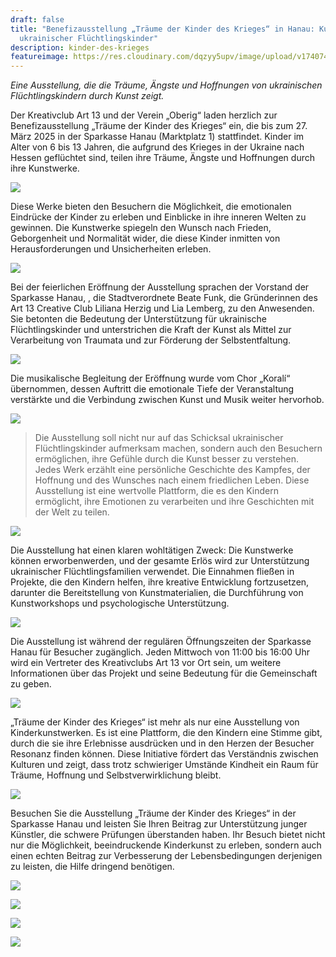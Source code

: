 ```yaml
---
draft: false
title: "Benefizausstellung „Träume der Kinder des Krieges“ in Hanau: Kunstwerke
  ukrainischer Flüchtlingskinder"
description: kinder-des-krieges
featureimage: https://res.cloudinary.com/dqzyy5upv/image/upload/v1740748906/17_ufs1gr.jpg
---
```

*Eine Ausstellung, die die Träume, Ängste und Hoffnungen von ukrainischen Flüchtlingskindern durch Kunst zeigt.*

Der Kreativclub Art 13 und der Verein „Oberig“ laden herzlich zur Benefizausstellung „Träume der Kinder des Krieges“ ein, die bis zum 27. März 2025 in der Sparkasse Hanau (Marktplatz 1) stattfindet. Kinder im Alter von 6 bis 13 Jahren, die aufgrund des Krieges in der Ukraine nach Hessen geflüchtet sind, teilen ihre Träume, Ängste und Hoffnungen durch ihre Kunstwerke. 

![](https://res.cloudinary.com/dqzyy5upv/image/upload/v1740748901/12_b4jh0m.jpg)

Diese Werke bieten den Besuchern die Möglichkeit, die emotionalen Eindrücke der Kinder zu erleben und Einblicke in ihre inneren Welten zu gewinnen. Die Kunstwerke spiegeln den Wunsch nach Frieden, Geborgenheit und Normalität wider, die diese Kinder inmitten von Herausforderungen und Unsicherheiten erleben.

![](https://res.cloudinary.com/dqzyy5upv/image/upload/v1740748903/19_ip6icy.jpg)

Bei der feierlichen Eröffnung der Ausstellung sprachen der Vorstand der Sparkasse Hanau, , die Stadtverordnete Beate Funk, die Gründerinnen des Art 13 Creative Club Liliana Herzig und Lia Lemberg, zu den Anwesenden. Sie betonten die Bedeutung der Unterstützung für ukrainische Flüchtlingskinder und unterstrichen die Kraft der Kunst als Mittel zur Verarbeitung von Traumata und zur Förderung der Selbstentfaltung.

![](https://res.cloudinary.com/dqzyy5upv/image/upload/v1740750307/22_jynvvf.jpg)

Die musikalische Begleitung der Eröffnung wurde vom Chor „Koralí“ übernommen, dessen Auftritt die emotionale Tiefe der Veranstaltung verstärkte und die Verbindung zwischen Kunst und Musik weiter hervorhob.

![](https://res.cloudinary.com/dqzyy5upv/image/upload/v1740748899/11_kunins.jpg)

> Die Ausstellung soll nicht nur auf das Schicksal ukrainischer Flüchtlingskinder aufmerksam machen, sondern auch den Besuchern ermöglichen, ihre Gefühle durch die Kunst besser zu verstehen. Jedes Werk erzählt eine persönliche Geschichte des Kampfes, der Hoffnung und des Wunsches nach einem friedlichen Leben. Diese Ausstellung ist eine wertvolle Plattform, die es den Kindern ermöglicht, ihre Emotionen zu verarbeiten und ihre Geschichten mit der Welt zu teilen.

![](https://res.cloudinary.com/dqzyy5upv/image/upload/v1740748901/13_rbnfkm.jpg)

Die Ausstellung hat einen klaren wohltätigen Zweck: Die Kunstwerke können erworbenwerden, und der gesamte Erlös wird zur Unterstützung ukrainischer Flüchtlingsfamilien verwendet. Die Einnahmen fließen in Projekte, die den Kindern helfen, ihre kreative Entwicklung fortzusetzen, darunter die Bereitstellung von Kunstmaterialien, die Durchführung von Kunstworkshops und psychologische Unterstützung.

![](https://res.cloudinary.com/dqzyy5upv/image/upload/v1740748902/20_jba5ji.jpg)

Die Ausstellung ist während der regulären Öffnungszeiten der Sparkasse Hanau für Besucher zugänglich. Jeden Mittwoch von 11:00 bis 16:00 Uhr wird ein Vertreter des Kreativclubs Art 13 vor Ort sein, um weitere Informationen über das Projekt und seine Bedeutung für die Gemeinschaft zu geben.

![](https://res.cloudinary.com/dqzyy5upv/image/upload/v1740748901/16_scyvxn.jpg)

„Träume der Kinder des Krieges“ ist mehr als nur eine Ausstellung von Kinderkunstwerken. Es ist eine Plattform, die den Kindern eine Stimme gibt, durch die sie ihre Erlebnisse ausdrücken und in den Herzen der Besucher Resonanz finden können. Diese Initiative fördert das Verständnis zwischen Kulturen und zeigt, dass trotz schwieriger Umstände Kindheit ein Raum für Träume, Hoffnung und Selbstverwirklichung bleibt.

![](https://res.cloudinary.com/dqzyy5upv/image/upload/v1740751345/25_isjark.jpg)

Besuchen Sie die Ausstellung „Träume der Kinder des Krieges“ in der Sparkasse Hanau und leisten Sie Ihren Beitrag zur Unterstützung junger Künstler, die schwere Prüfungen überstanden haben. Ihr Besuch bietet nicht nur die Möglichkeit, beeindruckende Kinderkunst zu erleben, sondern auch einen echten Beitrag zur Verbesserung der Lebensbedingungen derjenigen zu leisten, die Hilfe dringend benötigen.

![](https://res.cloudinary.com/dqzyy5upv/image/upload/v1740748905/15_jstenf.jpg)

![](https://res.cloudinary.com/dqzyy5upv/image/upload/v1740748903/18_kqvaqg.jpg)

![](https://res.cloudinary.com/dqzyy5upv/image/upload/v1740749120/20250221_151513_ry1mty.jpg)

![](https://res.cloudinary.com/dqzyy5upv/image/upload/v1740750772/23_xyrxch.jpg)

